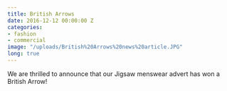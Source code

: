 ```yaml
---
title: British Arrows
date: 2016-12-12 00:00:00 Z
categories:
- fashion
- commercial
image: "/uploads/British%20Arrows%20news%20article.JPG"
long: true
---
```


We are thrilled to announce that our Jigsaw menswear advert has won a British Arrow!
